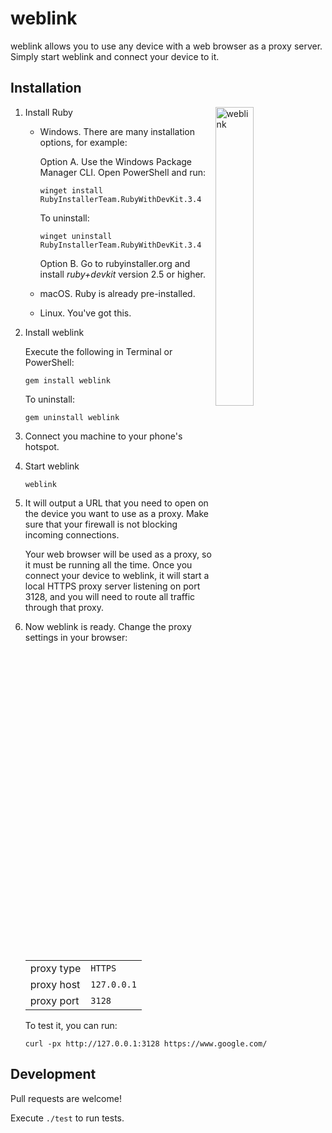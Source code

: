 # weblink

weblink allows you to use any device with a web browser as a proxy server.
Simply start weblink and connect your device to it.

## Installation

<img src="weblink.png" alt="weblink" align="right" width="35%">

1. Install Ruby

   - Windows. There are many installation options, for example:

     Option A. Use the Windows Package Manager CLI. Open PowerShell and run:

     ```
     winget install RubyInstallerTeam.RubyWithDevKit.3.4
     ```

     To uninstall:

     ```
     winget uninstall RubyInstallerTeam.RubyWithDevKit.3.4
     ```

     Option B. Go to rubyinstaller.org and install *ruby+devkit* version 2.5 or
     higher.

   - macOS. Ruby is already pre-installed.

   - Linux. You've got this.

1. Install weblink

   Execute the following in Terminal or PowerShell:

   ```
   gem install weblink
   ```

   To uninstall:

   ```
   gem uninstall weblink
   ```

1. Connect you machine to your phone's hotspot.

1. Start weblink

   ```
   weblink
   ```

1. It will output a URL that you need to open on the device you want to use
   as a proxy. Make sure that your firewall is not blocking incoming
   connections.

   Your web browser will be used as a proxy, so it must be running all the
   time. Once you connect your device to weblink, it will start a local HTTPS
   proxy server listening on port 3128, and you will need to route all traffic
   through that proxy.

1. Now weblink is ready. Change the proxy settings in your browser:

   |||
   |---|---|
   | proxy type | `HTTPS` |
   | proxy host | `127.0.0.1` |
   | proxy port | `3128` |

   To test it, you can run:

   ```
   curl -px http://127.0.0.1:3128 https://www.google.com/
   ```

## Development

Pull requests are welcome!

Execute `./test` to run tests.
